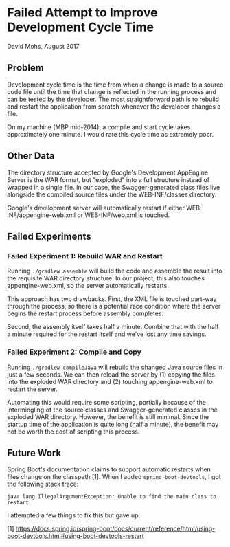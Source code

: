 # Failed Attempt to Improve Development Cycle Time

David Mohs, August 2017

## Problem

Development cycle time is the time from when a change is made to a source code file until the time that change is reflected in the running process and can be tested by the developer. The most straightforward path is to rebuild and restart the application from scratch whenever the developer changes a file.

On my machine (MBP mid-2014), a compile and start cycle takes approximately one minute. I would rate this cycle time as extremely poor.

## Other Data

The directory structure accepted by Google's Development AppEngine Server is the WAR format, but "exploded" into a full structure instead of wrapped in a single file. In our case, the Swagger-generated class files live alongside the compiled source files under the WEB-INF/classes directory.

Google's development server will automatically restart if either WEB-INF/appengine-web.xml or WEB-INF/web.xml is touched.

## Failed Experiments

### Failed Experiment 1: Rebuild WAR and Restart

Running `./gradlew assemble` will build the code and assemble the result into the requisite WAR directory structure. In our project, this also touches appengine-web.xml, so the server automatically restarts.

This approach has two drawbacks. First, the XML file is touched part-way through the process, so there is a potential race condition where the server begins the restart process before assembly completes.

Second, the assembly itself takes half a minute. Combine that with the half a minute required for the restart itself and we've lost any time savings.

### Failed Experiment 2: Compile and Copy

Running `./gradlew compileJava` will rebuild the changed Java source files in just a few seconds. We can then reload the server by (1) copying the files into the exploded WAR directory and (2) touching appengine-web.xml to restart the server.

Automating this would require some scripting, partially because of the intermingling of the source classes and Swagger-generated classes in the exploded WAR directory. However, the benefit is still minimal. Since the startup time of the application is quite long (half a minute), the benefit may not be worth the cost of scripting this process.

## Future Work

Spring Boot's documentation claims to support automatic restarts when files change on the classpath [1]. When I added `spring-boot-devtools`, I got the following stack trace:

```
java.lang.IllegalArgumentException: Unable to find the main class to restart
```

I attempted a few things to fix this but gave up.

[1] https://docs.spring.io/spring-boot/docs/current/reference/html/using-boot-devtools.html#using-boot-devtools-restart
